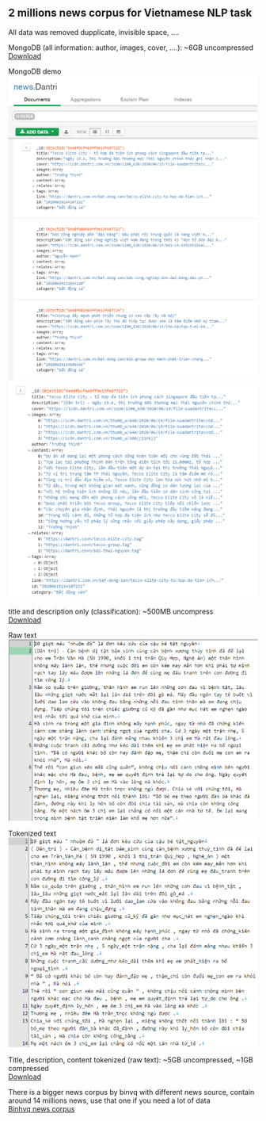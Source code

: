 ## 2 millions news corpus for Vietnamese NLP task

All data was removed dupplicate, invisible space, ....

MongoDB (all information: author, images, cover, ....): ~6GB uncompressed\
[Download](https://drive.google.com/file/d/1gTFdON-3DFL1HJ-01VXfmmPUzmdNPLzX/view?usp=sharing)

MongoDB demo\
![dantri demo.png](https://github.com/Avi197/Vietnamese-news-corpus/blob/main/mongo%20demo.png)
![detail demo.png](https://github.com/Avi197/Vietnamese-news-corpus/blob/main/detail%20demo.png)


title and description only (classification): ~500MB uncompress\
[Download](https://drive.google.com/file/d/1tavVhYYqMwdbH3fnqNcNCXUMO0IJO2-1/view?usp=sharing)

Raw text\
![non tokenized demo.png](https://github.com/Avi197/Vietnamese-news-corpus/blob/main/non%20tokenized%20demo.png)

Tokenized text\
![tokenized demo.png](https://github.com/Avi197/Vietnamese-news-corpus/blob/main/tokenized%20demo.png)

Title, description, content tokenized (raw text): ~5GB uncompressed, ~1GB compressed\
[Download](https://drive.google.com/file/d/1pXeX8YFOE1BRpKusAYFdBmjO6X9IH-g2/view?usp=sharing)


There is a bigger news corpus by binvq with different news source, contain around 14 millions news, use that one if you need a lot of data\
[Binhvq news corpus](https://github.com/binhvq/news-corpus)
